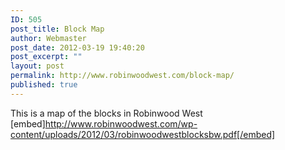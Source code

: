 ```yaml
---
ID: 505
post_title: Block Map
author: Webmaster
post_date: 2012-03-19 19:40:20
post_excerpt: ""
layout: post
permalink: http://www.robinwoodwest.com/block-map/
published: true
---
```

This is a map of the blocks in Robinwood West
[embed]http://www.robinwoodwest.com/wp-content/uploads/2012/03/robinwoodwestblocksbw.pdf[/embed]